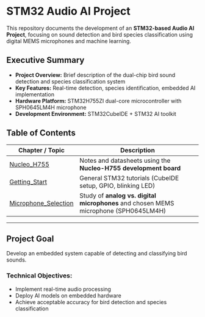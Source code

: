 # STM32 Audio AI Project  

This repository documents the development of an **STM32-based Audio AI Project**, focusing on sound detection and bird species classification using digital MEMS microphones and machine learning.  

## Executive Summary
- **Project Overview:** Brief description of the dual-chip bird sound detection and species classification system
- **Key Features:** Real-time detection, species identification, embedded AI implementation
- **Hardware Platform:** STM32H755ZI dual-core microcontroller with SPH0645LM4H microphone
- **Development Environment:** STM32CubeIDE + STM32 AI toolkit

## Table of Contents  

| Chapter / Topic        | Description |
|-------------------------|-------------|
| [Nucleo_H755](Nucleo_H755/README.md) | Notes and datasheets using the **Nucleo-H755 development board** |
| [Getting_Start](STM32/StartUp) | General STM32 tutorials (CubeIDE setup, GPIO, blinking LED) |
| [Microphone_Selection](Mic/README.md) | Study of **analog vs. digital microphones** and chosen MEMS microphone (SPH0645LM4H) | 

---

## Project Goal
Develop an embedded system capable of detecting and classifying bird sounds.
### Technical Objectives:
- Implement real-time audio processing
- Deploy AI models on embedded hardware
- Achieve acceptable accuracy for bird detection and species classification

